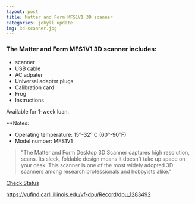 ```yaml
---
layout: post
title: Matter and Form MFS1V1 3D scanner
categories: jekyll update
img: 3d-scanner.jpg
---
```

### The Matter and Form MFS1V1 3D scanner includes:

- scanner 
- USB cable
- AC adpater
- Universal adapter plugs
- Calibration card
- Frog
- Instructions

Available for 1-week loan. 

**Notes: 
- Operating temperature: 15°-32° C (60°-90°F)
- Model number: MFS1V1 

> "The Matter and Form Desktop 3D Scanner captures high resolution, scans. Its sleek, foldable design means it doesn't take up space on your desk. This scanner is one of the most widely adopted 3D scanners among research professionals and hobbyists alike." 


<a href="https://vufind.carli.illinois.edu/vf-dpu/Record/dpu_1283492" target="_blank" class="btn btn-primary btn-lg">Check Status</a>






https://vufind.carli.illinois.edu/vf-dpu/Record/dpu_1283492